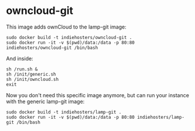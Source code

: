 # owncloud-git

This image adds ownCloud to the lamp-git image:

````
sudo docker build -t indiehosters/owncloud-git .
sudo docker run -it -v $(pwd)/data:/data -p 80:80 indiehosters/owncloud-git /bin/bash
````

And inside:

````
sh /run.sh &
sh /init/generic.sh
sh /init/owncloud.sh
exit
````

Now you don't need this specific image anymore, but can run your instance with the generic lamp-git image:

````
sudo docker build -t indiehosters/lamp-git .
sudo docker run -it -v $(pwd)/data:/data -p 80:80 indiehosters/lamp-git /bin/bash
````
